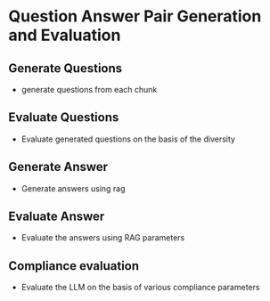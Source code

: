 # Question Answer Pair Generation and Evaluation

## Generate Questions
- generate questions from each chunk

## Evaluate Questions
- Evaluate generated questions on the basis of the diversity

## Generate Answer
- Generate answers using rag

## Evaluate Answer
- Evaluate the answers using RAG parameters

## Compliance evaluation
- Evaluate the LLM on the basis of various compliance parameters